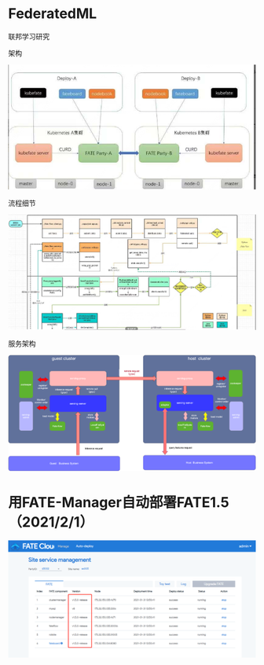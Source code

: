 # FederatedML
联邦学习研究


架构

 <img src="架构.png">


流程细节

 <img src="流程.png">


服务架构

<img src="服务架构.png">

# 用FATE-Manager自动部署FATE1.5 （2021/2/1）

<img src="auto-deploy-fate-1.5.png">
